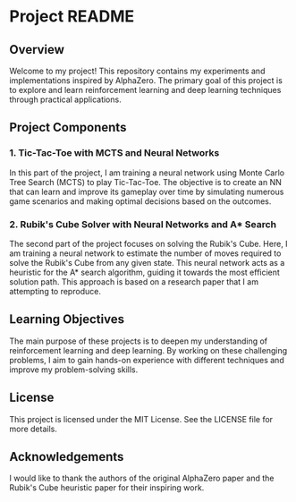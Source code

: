 # Project README

## Overview

Welcome to my project! This repository contains my experiments and implementations inspired by AlphaZero. The primary goal of this project is to explore and learn reinforcement learning and deep learning techniques through practical applications.

## Project Components

### 1. Tic-Tac-Toe with MCTS and Neural Networks

In this part of the project, I am training a neural network using Monte Carlo Tree Search (MCTS) to play Tic-Tac-Toe. The objective is to create an NN that can learn and improve its gameplay over time by simulating numerous game scenarios and making optimal decisions based on the outcomes.

### 2. Rubik's Cube Solver with Neural Networks and A* Search

The second part of the project focuses on solving the Rubik's Cube. Here, I am training a neural network to estimate the number of moves required to solve the Rubik's Cube from any given state. This neural network acts as a heuristic for the A* search algorithm, guiding it towards the most efficient solution path. This approach is based on a research paper that I am attempting to reproduce.

## Learning Objectives

The main purpose of these projects is to deepen my understanding of reinforcement learning and deep learning. By working on these challenging problems, I aim to gain hands-on experience with different techniques and improve my problem-solving skills.

## License

This project is licensed under the MIT License. See the LICENSE file for more details.

## Acknowledgements

I would like to thank the authors of the original AlphaZero paper and the Rubik's Cube heuristic paper for their inspiring work.